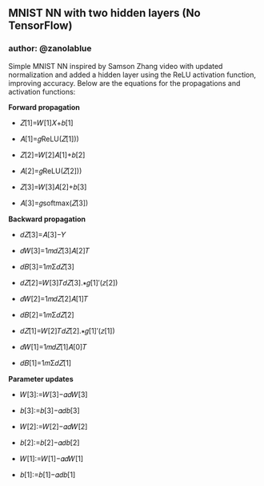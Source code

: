 ## MNIST NN with two hidden layers (No TensorFlow)
### author: @zanolablue

Simple MNIST NN inspired by Samson Zhang video with updated normalization and added a hidden layer using the ReLU activation function, improving accuracy.
Below are the equations for the propagations and activation functions:

**Forward propagation**

* 𝑍[1]=𝑊[1]𝑋+𝑏[1]
  
* 𝐴[1]=𝑔ReLU(𝑍[1]))
  
* 𝑍[2]=𝑊[2]𝐴[1]+𝑏[2]
 
* 𝐴[2]=𝑔ReLU(𝑍[2]))
 
* 𝑍[3]=𝑊[3]𝐴[2]+𝑏[3]
 
* 𝐴[3]=𝑔softmax(𝑍[3])
  
**Backward propagation**

* 𝑑𝑍[3]=𝐴[3]−𝑌
  
* 𝑑𝑊[3]=1𝑚𝑑𝑍[3]𝐴[2]𝑇
  
* 𝑑𝐵[3]=1𝑚Σ𝑑𝑍[3]
 
* 𝑑𝑍[2]=𝑊[3]𝑇𝑑𝑍[3].∗𝑔[1]′(𝑧[2])
  
* 𝑑𝑊[2]=1𝑚𝑑𝑍[2]𝐴[1]𝑇
  
* 𝑑𝐵[2]=1𝑚Σ𝑑𝑍[2]
  
* 𝑑𝑍[1]=𝑊[2]𝑇𝑑𝑍[2].∗𝑔[1]′(𝑧[1])
  
* 𝑑𝑊[1]=1𝑚𝑑𝑍[1]𝐴[0]𝑇
  
* 𝑑𝐵[1]=1𝑚Σ𝑑𝑍[1]
 
**Parameter updates**

* 𝑊[3]:=𝑊[3]−𝛼𝑑𝑊[3]

* 𝑏[3]:=𝑏[3]−𝛼𝑑𝑏[3]
 
* 𝑊[2]:=𝑊[2]−𝛼𝑑𝑊[2]
 
* 𝑏[2]:=𝑏[2]−𝛼𝑑𝑏[2]
  
* 𝑊[1]:=𝑊[1]−𝛼𝑑𝑊[1]
  
* 𝑏[1]:=𝑏[1]−𝛼𝑑𝑏[1]


